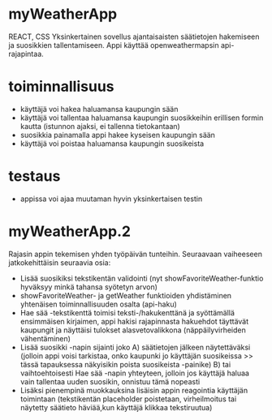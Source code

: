 # myWeatherApp
REACT, CSS
Yksinkertainen sovellus ajantaisaisten säätietojen hakemiseen ja suosikkien tallentamiseen. Appi käyttää openweathermapsin api-rajapintaa. 

# toiminnallisuus
- käyttäjä voi hakea haluamansa kaupungin sään
- käyttäjä voi tallentaa haluamansa kaupungin suosikkeihin erillisen formin kautta (istunnon ajaksi, ei tallenna tietokantaan)
- suosikkia painamalla appi hakee kyseisen kaupungin sään
- käyttäjä voi poistaa haluamansa kaupungin suosikeista

# testaus
- appissa voi ajaa muutaman hyvin yksinkertaisen testin

# myWeatherApp.2
Rajasin appin tekemisen yhden työpäivän tunteihin. Seuraavaan vaiheeseen jatkokehittäisin seuraavia osia:
- Lisää suosikiksi tekstikentän validointi (nyt showFavoriteWeather-funktio hyväksyy minkä tahansa syötetyn arvon)
- showFavoriteWeather- ja getWeather funktioiden yhdistäminen yhtenäisen toiminnallisuuden osalta (api-haku)
- Hae sää -tekstikenttä toimisi teksti-/hakukenttänä ja syöttämällä ensimmäisen kirjaimen, appi hakisi rajapinnasta hakuehdot täyttävät   
  kaupungit ja näyttäisi tulokset alasvetovalikkona (näppäilyvirheiden vähentäminen)
- Lisää suosikki -napin sijainti joko
        A) säätietojen jälkeen näytettäväksi (jolloin appi voisi tarkistaa, onko kaupunki jo käyttäjän suosikeissa >> tässä tapauksessa
        näkyisikin poista suosikeista -painike)
        B) tai vaihtoehtoisesti Hae sää -napin yhteyteen, jolloin jos käyttäjä haluaa vain tallentaa uuden suosikin, onnistuu tämä nopeasti
- Lisäksi pienempinä muokkauksina lisäisin appin reagointia käyttäjän toimintaan (tekstikentän placeholder poistetaan, virheilmoitus tai näytetty säätieto häviää,kun käyttäjä klikkaa tekstiruutua)









